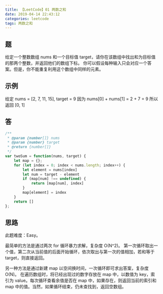 ```yaml
---
title: 【LeetCode】01 两数之和
date: 2019-04-14 22:43:12
categories: leetcode
tags: 两数之和
---
```

## 题

给定一个整数数组 nums 和一个目标值 target，请你在该数组中找出和为目标值的那两个整数，并返回他们的数组下标。
你可以假设每种输入只会对应一个答案。但是，你不能重复利用这个数组中同样的元素。

## 示例

给定 nums = [2, 7, 11, 15], target = 9
因为 nums[0] + nums[1] = 2 + 7 = 9
所以返回 [0, 1]
<!-- more -->
## 答

``` js
/**
 * @param {number[]} nums
 * @param {number} target
 * @return {number[]}
 */
var twoSum = function(nums, target) {
    let map = {};
    for (let index = 0; index < nums.length; index++) {
        let element = nums[index]
        let num = target - element
        if (map[num] !== undefined) {
            return [map[num], index]
        }
        map[element] = index
    }
    return []
};
 ```

## 思路

此题难度：Easy。

最简单的方法是通过两次 for 循环暴力求解，复杂度 O(N^2)。
第一次循环取出一个值，第二次从当前值的后面开始循环，依次取出与第一次的值相加，若和等于 target，则直接返回。

另一种方法是通过新建 map 以空间换时间，一次循环即可求出答案，复杂度 O(N)。
在遍历数组时，将已经出现过的数字存放在 map 中，以数值为 key，索引为 value。每次循环查看余值是否在 map 中，如果存在，则返回当前的索引和 map 中的值。当然，如果循环结束，仍未查找到，返回空数组。
